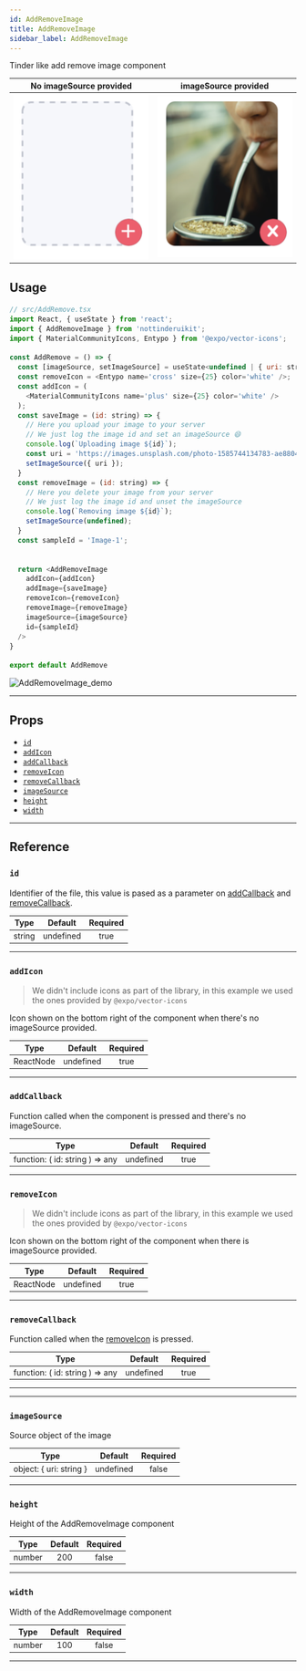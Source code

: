 ```yaml
---
id: AddRemoveImage
title: AddRemoveImage
sidebar_label: AddRemoveImage
---
```


Tinder like add remove image component


No imageSource provided                          |  imageSource provided
:-----------------------------------------------:|:-----------------------------------------------:
![AddRemoveImage_empty](assets/images/empty.png) |  ![AddRemoveImage_full](assets/images/full.png)


## Usage

```js 
// src/AddRemove.tsx
import React, { useState } from 'react';
import { AddRemoveImage } from 'nottinderuikit';
import { MaterialCommunityIcons, Entypo } from '@expo/vector-icons';

const AddRemove = () => {
  const [imageSource, setImageSource] = useState<undefined | { uri: string }>()
  const removeIcon = <Entypo name='cross' size={25} color='white' />;
  const addIcon = (
    <MaterialCommunityIcons name='plus' size={25} color='white' />
  );
  const saveImage = (id: string) => {
    // Here you upload your image to your server
    // We just log the image id and set an imageSource 😄
    console.log(`Uploading image ${id}`);
    const uri = 'https://images.unsplash.com/photo-1585744134783-ae8804f900dc?ixlib=rb-1.2.1&ixid=eyJhcHBfaWQiOjEyMDd9&auto=format&fit=crop&w=933&q=80';
    setImageSource({ uri });
  }
  const removeImage = (id: string) => {
    // Here you delete your image from your server
    // We just log the image id and unset the imageSource
    console.log(`Removing image ${id}`);
    setImageSource(undefined);
  }
  const sampleId = 'Image-1';


  return <AddRemoveImage
    addIcon={addIcon}
    addImage={saveImage}
    removeIcon={removeIcon}
    removeImage={removeImage}
    imageSource={imageSource}
    id={sampleId}
  />
}

export default AddRemove
```

![AddRemoveImage_demo](assets/gifs/AddRemoveImage.gif)

---

## Props

- [`id`](#id)
- [`addIcon`](#addicon)
- [`addCallback`](#addcallback)
- [`removeIcon`](#removeicon)
- [`removeCallback`](#removecallback)
- [`imageSource`](#imagesource)
- [`height`](#height)
- [`width`](#width)


---
## Reference

### `id`

Identifier of the file, this value is pased as a parameter on [addCallback](#addCallback) and [removeCallback](#removeCallback).

|  Type  | Default       | Required |
| :----: | :-----------: | :------: |
| string |   undefined   | true     |

---

### `addIcon`

> We didn't include icons as part of the library,
> in this example we used the ones provided by `@expo/vector-icons`

Icon shown on the bottom right of the component when there's no imageSource provided.

|  Type     | Default       | Required |
| :-------: | :-----------: | :------: |
| ReactNode |   undefined   | true     |

---
### `addCallback`

Function called when the component is pressed and there's no imageSource.

|  Type                           | Default       | Required |
| :-----------------------------: | :-----------: | :------: |
| function: ( id: string ) => any |   undefined   | true     |

---
### `removeIcon`

> We didn't include icons as part of the library,
> in this example we used the ones provided by `@expo/vector-icons`

Icon shown on the bottom right of the component when there is imageSource provided.

|  Type     | Default       | Required |
| :-------: | :-----------: | :------: |
| ReactNode |   undefined   | true     |

---
### `removeCallback`

Function called when the [removeIcon](#removeIcon) is pressed.

|  Type                           | Default       | Required |
| :-----------------------------: | :-----------: | :------: |
| function: ( id: string ) => any |   undefined   | true     |

---
---
### `imageSource`

Source object of the image

|  Type                   | Default       | Required |
| :---------------------: | :-----------: | :------: |
| object: { uri: string } |   undefined   | false    |

---
### `height`

Height of the AddRemoveImage component

|  Type  | Default | Required |
| :----: | :-----: | :------: |
| number |   200   | false    |

---
### `width`

Width of the AddRemoveImage component

|  Type  | Default | Required |
| :----: | :-----: | :------: |
| number |   100   | false    |

---
